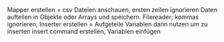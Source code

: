 Mapper erstellen = 
  csv Dateien anschauen, ersten zeilen ignorieren
  Daten aufteilen in Objekte oder Arrays und speichern.
        Filereader; kommas ignorieren,
Inserter erstellen = 
  Aufgeteile Variablen dann nutzen um zu inserten
      insert command erstellen, Variablen einfügen
      
